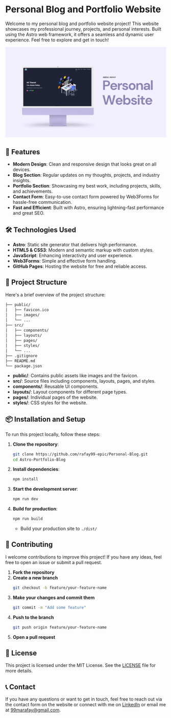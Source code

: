 # Personal Blog and Portfolio Website

Welcome to my personal blog and portfolio website project! This website showcases my professional journey, projects, and personal interests. Built using the Astro web framework, it offers a seamless and dynamic user experience. Feel free to explore and get in touch!

![Website Preview](/MarkUps/1.png)

## 🚀 Features

- **Modern Design**: Clean and responsive design that looks great on all devices.
- **Blog Section**: Regular updates on my thoughts, projects, and industry insights.
- **Portfolio Section**: Showcasing my best work, including projects, skills, and achievements.
- **Contact Form**: Easy-to-use contact form powered by Web3Forms for hassle-free communication.
- **Fast and Efficient**: Built with Astro, ensuring lightning-fast performance and great SEO.

## 🛠️ Technologies Used

- **Astro**: Static site generator that delivers high performance.
- **HTML5 & CSS3**: Modern and semantic markup with custom styles.
- **JavaScript**: Enhancing interactivity and user experience.
- **Web3Forms**: Simple and effective form handling.
- **GitHub Pages**: Hosting the website for free and reliable access.

## 📄 Project Structure

Here's a brief overview of the project structure:

```
├── public/
│   ├── favicon.ico
│   ├── images/
│   └── ...
├── src/
│   ├── components/
│   ├── layouts/
│   ├── pages/
│   ├── styles/
│   └── ...
├── .gitignore
├── README.md
└── package.json
```

- **public/**: Contains public assets like images and the favicon.
- **src/**: Source files including components, layouts, pages, and styles.
- **components/**: Reusable UI components.
- **layouts/**: Layout components for different page types.
- **pages/**: Individual pages of the website.
- **styles/**: CSS styles for the website.

## 📦 Installation and Setup

To run this project locally, follow these steps:

1. **Clone the repository**:

   ```bash
   git clone https://github.com/rafay99-epic/Personal-Blog.git
   cd Astro-Portfolio-Blog
   ```

2. **Install dependencies**:

   ```bash
   npm install
   ```

3. **Start the development server**:

   ```bash
   npm run dev
   ```

4. **Build for production**:
   ```bash
   npm run build
   ```
   - Build your production site to `./dist/`

## 🌟 Contributing

I welcome contributions to improve this project! If you have any ideas, feel free to open an issue or submit a pull request.

1. **Fork the repository**
2. **Create a new branch**
   ```bash
   git checkout -b feature/your-feature-name
   ```
3. **Make your changes and commit them**
   ```bash
   git commit -m "Add some feature"
   ```
4. **Push to the branch**
   ```bash
   git push origin feature/your-feature-name
   ```
5. **Open a pull request**

## 📝 License

This project is licensed under the MIT License. See the [LICENSE](LICENSE) file for more details.

## 📞 Contact

If you have any questions or want to get in touch, feel free to reach out via the contact form on the website or connect with me on [LinkedIn](https://www.linkedin.com/in/abdul-rafay1999/) or email me at 99marafay@gmail.com.
